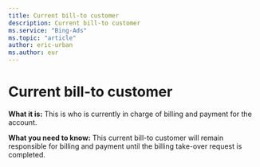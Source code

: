 ```yaml
---
title: Current bill-to customer
description: Current bill-to customer
ms.service: "Bing-Ads"
ms.topic: "article"
author: eric-urban
ms.author: eur
---
```


# Current bill-to customer

**What it is:** This is who is currently in charge of billing and payment for the account.

**What you need to know:** This current bill-to customer will remain responsible for billing and payment until the billing take-over request is completed.


